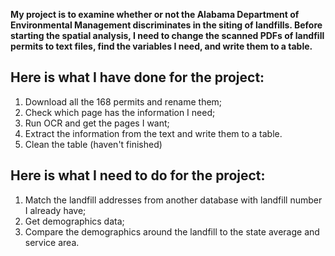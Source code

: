 **My project is to examine whether or not the Alabama Department of Environmental Management discriminates in the siting of landfills. Before starting the spatial analysis, I need to change the scanned PDFs of landfill permits to text files, find the variables I need, and write them to a table.**

## Here is what I have done for the project:
1. Download all the 168 permits and rename them;
2. Check which page has the information I need;
3. Run OCR and get the pages I want;
4. Extract the information from the text and write them to a table.
5. Clean the table (haven't finished)

## Here is what I need to do for the project:
1. Match the landfill addresses from another database with landfill number I already have;
2. Get demographics data;
3. Compare the demographics around the landfill to the state average and service area.

